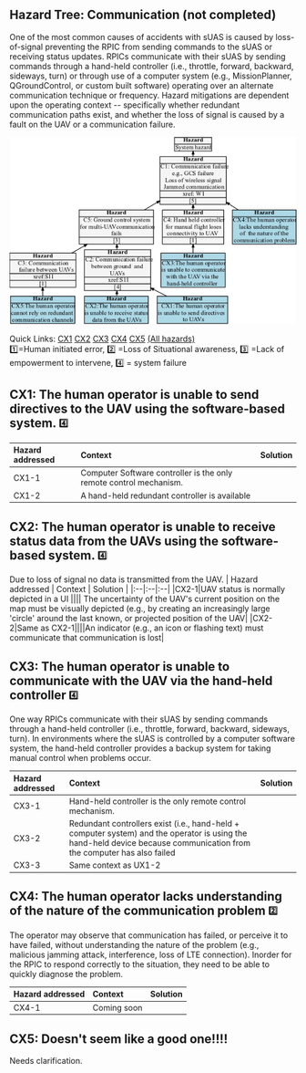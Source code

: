 ## Hazard Tree: Communication (not completed)

One of the most common causes of accidents with sUAS is caused by loss-of-signal preventing the RPIC from sending commands to the sUAS or receiving status updates. RPICs communicate with their sUAS by sending commands through a hand-held controller (i.e., throttle, forward, backward, sideways, turn) or through use of a computer system (e.g., MissionPlanner, QGroundControl, or custom built software) operating over an alternate communication technique or frequency.  Hazard mitigations are dependent upon the operating context -- specifically whether redundant communication paths exist, and whether the loss of signal is caused by a fault on the UAV or a communication failure. 

[![](figures/communication.png)](#)

Quick Links: [CX1](#CX1) [CX2](#CX2) [CX3](#CX3) [CX4](#CX4) [CX5](#CX5) [(All hazards)](../README.md)<br>
:one:=Human initiated error, :two: =Loss of Situational awareness, :three: =Lack of empowerment to intervene, :four: = system failure


## <a name="CX1">CX1: The human operator is unable to send directives to the UAV using the software-based system.</a> <sub><sup>:four:</sup></sub>

| Hazard addressed | Context | Solution |
|:--|:--|:--|
|CX1-1|Computer Software controller is the only remote control mechanism.||||The RPIC is unable to send commands to the sUAV. They need to be aware of onboard mitigations (geofence, failsafe), consider the operating environment (urban vs. rural area, controlled airspace etc), so that they can make an informed decision about whether to immediately report the fly-away event. 
|CX1-2|A hand-held redundant controller is available ||||The system reports loss of signal and the human operator attempts to take over manual control using the hand-held controller|


## <a name="CX2">CX2: The human operator is unable to receive status data from the UAVs using the software-based system.</a> <sub><sup>:four:</sup></sub>

Due to loss of signal no data is transmitted from the UAV.
| Hazard addressed | Context | Solution |
|:--|:--|:--|
|CX2-1|UAV status is normally depicted in a UI |||| The uncertainty of the UAV's current position on the map must be visually depicted (e.g., by creating an increasingly large 'circle' around the last known, or projected position of the UAV|
|CX2-2|Same as CX2-1||||An indicator (e.g., an icon or flashing text) must communicate that communication is lost|

## <a name="CX3">CX3: The human operator is unable to communicate with the UAV via the hand-held controller</a> <sub><sup>:four:</sup></sub>

One way RPICs communicate with their sUAS by sending commands through a hand-held controller (i.e., throttle, forward, backward, sideways, turn). In environments where the sUAS is controlled by a computer software system, the hand-held controller provides a backup system for taking manual control when problems occur.

| Hazard addressed | Context | Solution |
|:--|:--|:--|
|CX3-1|Hand-held controller is the only remote control mechanism.||||The RPIC is unable to send commands to the sUAV. They need to be aware of onboard mitigations (geofence, failsafe), consider the operating environment (urban vs. rural area, controlled airspace etc), so that they can make an informed decision about whether to immediately report the fly-away event. 
|CX3-2|Redundant controllers exist (i.e., hand-held + computer system) and the operator is using the hand-held device because communication from the computer has also failed |||| As in the previous example, the RPICs needs situational awareness of onboard mitigations (e.g., geofence location and configurations, failsafe mechanisms). This information should be cached in the ground-based computer immediately following initial configuration so that it can be retrieved upon request|
|CX3-3|Same context as UX1-2||||The UI must provide the capability to display the cached geofence, failsafe mechanisms, and their configurations upon demand|

## <a name="CX4">CX4: The human operator lacks understanding of the nature of the communication problem</a> <sub><sup>:two:</sup></sub>

The operator may observe that communication has failed, or perceive it to have failed, without understanding the nature of the problem (e.g., malicious jamming attack, interference, loss of LTE connection). Inorder for the RPIC to respond correctly to the situation, they need to be able to quickly diagnose the problem.

| Hazard addressed | Context | Solution |
|:--|:--|:--|
|CX4-1|Coming soon|||||

## <a name="CX5">CX5: Doesn't seem like a good one!!!!</a>

Needs clarification.

